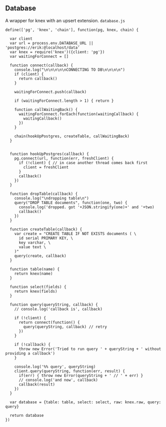 Database
--------

A wrapper for knex with an upsert extension. `database.js`

    define(['pg', 'knex', 'chain'], function(pg, knex, chain) {

      var client
      var url = process.env.DATABASE_URL || 'postgres://erik:@localhost/data'
      var knex = require('knex')({client: 'pg'})
      var waitingForConnect = []

      function connect(callback) {
        console.log("\n\n\n\n\nCONNECTING TO DB\n\n\n\n")
        if (client) {
          return callback() 
        }

        waitingForConnect.push(callback)

        if (waitingForConnect.length > 1) { return }

        function callWaitingBack() {
          waitingForConnect.forEach(function(waitingCallback) { 
            waitingCallback() 
          })
        }

        chain(hookUpPostgres, createTable, callWaitingBack)
      }


      function hookUpPostgres(callback) {
        pg.connect(url, function(err, freshClient) {
          if (!client) { // in case another thread comes back first
            client = freshClient
          }
          callback()
        })
      }

      function dropTable(callback) {
        console.log("\ndropping table\n")
        query("DROP TABLE documents", function(one, two) {
          console.log('dropped. got '+JSON.stringify(one)+' and '+two)
          callback()
        })
      }

      function createTable(callback) {
        var create = "CREATE TABLE IF NOT EXISTS documents ( \
          id serial PRIMARY KEY, \
          key varchar, \
          value text \
        )"
        query(create, callback)
      }

      function table(name) {
        return knex(name)
      }

      function select(fields) {
        return knex(fields)
      }

      function query(queryString, callback) {
        // console.log('callback is', callback)

        if (!client) {
          return connect(function() {
            query(queryString, callback) // retry
          })
        }

        if (!callback) {
          throw new Error('Tried to run query ' + queryString + ' without providing a callback')
        }

        console.log('%% query', queryString)
        client.query(queryString, function(err, result) {
          if(err) { throw new Error(queryString + ' // ' + err) }
          // console.log('and now', callback)
          callback(result)
        })
      }

      var database = {table: table, select: select, raw: knex.raw, query: query}

      return database
    })
